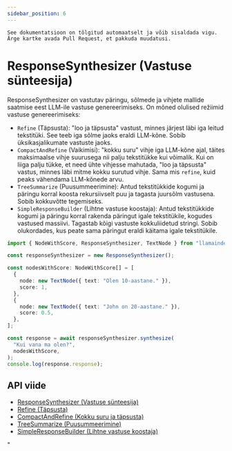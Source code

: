 ```yaml
---
sidebar_position: 6
---
```


`See dokumentatsioon on tõlgitud automaatselt ja võib sisaldada vigu. Ärge kartke avada Pull Request, et pakkuda muudatusi.`

# ResponseSynthesizer (Vastuse sünteesija)

ResponseSynthesizer on vastutav päringu, sõlmede ja vihjete mallide saatmise eest LLM-ile vastuse genereerimiseks. On mõned olulised režiimid vastuse genereerimiseks:

- `Refine` (Täpsusta): "loo ja täpsusta" vastust, minnes järjest läbi iga leitud tekstitüki.
  See teeb iga sõlme jaoks eraldi LLM-kõne. Sobib üksikasjalikumate vastuste jaoks.
- `CompactAndRefine` (Vaikimisi): "kokku suru" vihje iga LLM-kõne ajal, täites maksimaalse vihje suurusega nii palju tekstitükke kui võimalik. Kui on liiga palju tükke, et need ühte vihjesse mahutada, "loo ja täpsusta" vastus, minnes läbi mitme kokku surutud vihje. Sama mis `refine`, kuid peaks vähendama LLM-kõnede arvu.
- `TreeSummarize` (Puusummeerimine): Antud tekstitükkide kogumi ja päringu korral koosta rekursiivselt puu ja tagasta juursõlm vastusena. Sobib kokkuvõtte tegemiseks.
- `SimpleResponseBuilder` (Lihtne vastuse koostaja): Antud tekstitükkide kogumi ja päringu korral rakenda päringut igale tekstitükile, kogudes vastused massiivi. Tagastab kõigi vastuste kokkuliidetud stringi. Sobib olukordades, kus peate sama päringut eraldi käitama igale tekstitükile.

```typescript
import { NodeWithScore, ResponseSynthesizer, TextNode } from "llamaindex";

const responseSynthesizer = new ResponseSynthesizer();

const nodesWithScore: NodeWithScore[] = [
  {
    node: new TextNode({ text: "Olen 10-aastane." }),
    score: 1,
  },
  {
    node: new TextNode({ text: "John on 20-aastane." }),
    score: 0.5,
  },
];

const response = await responseSynthesizer.synthesize(
  "Kui vana ma olen?",
  nodesWithScore,
);
console.log(response.response);
```

## API viide

- [ResponseSynthesizer (Vastuse sünteesija)](../../api/classes/ResponseSynthesizer.md)
- [Refine (Täpsusta)](../../api/classes/Refine.md)
- [CompactAndRefine (Kokku suru ja täpsusta)](../../api/classes/CompactAndRefine.md)
- [TreeSummarize (Puusummeerimine)](../../api/classes/TreeSummarize.md)
- [SimpleResponseBuilder (Lihtne vastuse koostaja)](../../api/classes/SimpleResponseBuilder.md)

"
